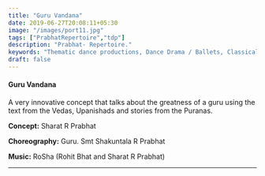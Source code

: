 ```yaml
---
title: "Guru Vandana"
date: 2019-06-27T20:08:11+05:30
image: "/images/port11.jpg"
tags: ["PrabhatRepertoire","tdp"]
description: "Prabhat- Repertoire."
keywords: "Thematic dance productions, Dance Drama / Ballets, Classical dance sequences."
draft: false
---
```



#### **Guru Vandana**

A very innovative concept that talks about the greatness of a guru using the text from the Vedas, Upanishads and stories from the Puranas.

**Concept:** Sharat R Prabhat

**Choreography:** Guru. Smt Shakuntala R Prabhat

**Music:** RoSha (Rohit Bhat and Sharat R Prabhat)

---